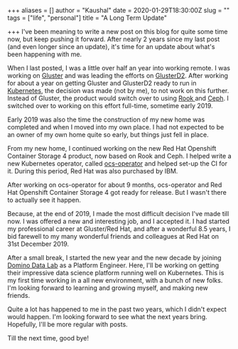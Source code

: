 +++
aliases = []
author = "Kaushal"
date = 2020-01-29T18:30:00Z
slug = ""
tags = ["life", "personal"]
title = "A Long Term Update"

+++
I've been meaning to write a new post on this blog for quite some time now, but keep pushing it forward. After nearly 2 years since my last post (and even longer since an update), it's time for an update about what's been happening with me.

When I last posted, I was a little over half an year into working remote. I was working on [Gluster](https://www.gluster.org) and was leading the efforts on [GlusterD2](https://github.com/gluster/glusterd2). After working for about a year on getting Gluster and GlusterD2 ready to run in [Kubernetes](https://kubernetes.io), the decision was made (not by me), to not work on this further. Instead of Gluster, the product would switch over to using [Rook ](https://rook.io)and [Ceph](https://www.ceph.com). I switched over to working on this effort full-time, sometime early 2019.

Early 2019 was also the time the construction of my new home was completed and when I moved into my own place. I had not expected to be an owner of my own home quite so early, but things just fell in place.

From my new home, I continued working on the new Red Hat Openshift Container Storage 4 product, now based on Rook and Ceph. I helped write a new Kubernetes operator, called [ocs-operator](https://github.com/openshift/ocs-operator) and helped set-up the CI for it. During this period, Red Hat was also purchased by IBM.

After working on ocs-operator for about 9 months, ocs-operator and Red Hat Openshift Container Storage 4 got ready for release. But I wasn't there to actually see it happen.

Because, at the end of 2019, I made the most difficult decision I've made till now. I was offered a new and interesting job, and I accepted it. I had started my professional career at Gluster/Red Hat, and after a wonderful 8.5 years, I bid farewell to my many wonderful friends and colleagues at Red Hat on 31st December 2019.

After a small break, I started the new year and the new decade by joining [Domino Data Lab](https://www.dominodatalab.com) as a Platform Engineer. Here, I'll be working on getting their impressive data science platform running well on Kubernetes. This is my first time working in a all new environment, with a bunch of new folks. I'm looking forward to learning and growing myself, and making new friends.

Quite a lot has happened to me in the past two years, which I didn't expect would happen. I'm looking forward to see what the next years bring. Hopefully, I'll be more regular with posts.

Till the next time, good bye!